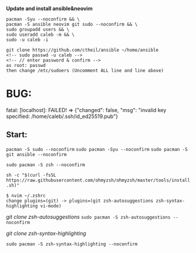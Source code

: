 __Update and install ansible&neovim__
```
pacman -Syu --noconfirm && \
pacman -S ansible neovim git sudo --noconfirm && \
sudo groupadd users && \
sudo useradd caleb -m && \
sudo -u caleb -i  

git clone https://github.com/ctheil/ansible ~/home/ansible
<!-- sudo passwd -u caleb -->
<!-- // enter password & confirm -->
as root: passwd
then change /etc/sudoers (Uncomment ALL line and line above)
```

# BUG: 
fatal: [localhost]: FAILED! => {"changed": false, "msg": "invalid key specified: /home/caleb/.ssh/id_ed25519.pub"}

## Start:
`pacman -S sudo --noconfirm`
`sudo pacman -Syu --noconfirm`
`sudo pacman -S git ansible --noconfirm`

`sudo pacman -S zsh --noconfirm`

`sh -c "$(curl -fsSL https://raw.githubusercontent.com/ohmyzsh/ohmyzsh/master/tools/install.sh)"`

```
$ nvim ~/.zshrc
change plugins=(git) -> plugins=(git zsh-autosuggestions zsh-syntax-highlighting vi-mode)
```

*git clone zsh-autosuggestions*
`sudo pacman -S zsh-autosuggestions --noconfirm`

*git clone zsh-syntax-highlighting*

`sudo pacman -S zsh-syntax-highlighting --noconfirm`


